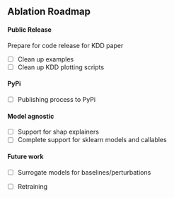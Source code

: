 ## Ablation Roadmap

#### Public Release

Prepare for code release for KDD paper

- [ ] Clean up examples
- [ ] Clean up KDD plotting scripts

#### PyPi 
- [ ] Publishing process to PyPi

#### Model agnostic

- [ ] Support for shap explainers
- [ ] Complete support for sklearn models and callables

#### Future work

- [ ] Surrogate models for baselines/perturbations
- [ ] Retraining

